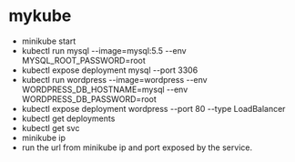 # mykube

- minikube start
- kubectl run mysql --image=mysql:5.5 --env MYSQL_ROOT_PASSWORD=root
- kubectl expose deployment mysql --port 3306
- kubectl run wordpress --image=wordpress --env WORDPRESS_DB_HOSTNAME=mysql --env WORDPRESS_DB_PASSWORD=root
- kubectl expose deployment wordpress --port 80 --type LoadBalancer
- kubectl get deployments
- kubectl get svc
- minikube ip
- run the url from minikube ip and port exposed by the service.
